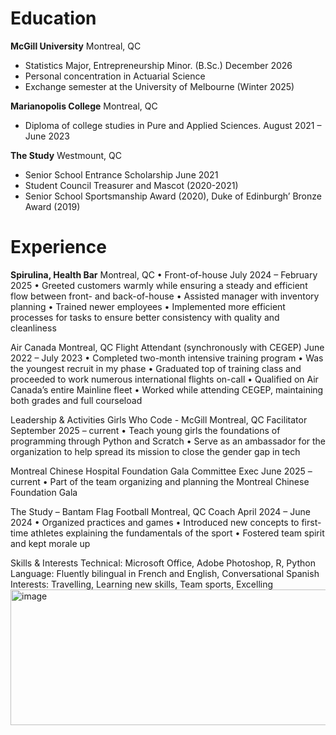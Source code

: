 # Education
**McGill University**  Montreal, QC
- Statistics Major, Entrepreneurship Minor. (B.Sc.)	December 2026
- Personal concentration in Actuarial Science
- Exchange semester at the University of Melbourne (Winter 2025)

**Marianopolis College**	Montreal, QC
- Diploma of college studies in Pure and Applied Sciences.	August 2021 – June 2023

**The Study**  Westmount, QC
- Senior School Entrance Scholarship	 June 2021
- Student Council Treasurer and Mascot (2020-2021)
- Senior School Sportsmanship Award (2020), Duke of Edinburgh’ Bronze Award (2019)

 

 
# Experience
**Spirulina, Health Bar**  Montreal, QC
• Front-of-house	July 2024 – February 2025
•	Greeted customers warmly while ensuring a steady and efficient flow between front- and back-of-house
•	Assisted manager with inventory planning
•	Trained newer employees
•	Implemented more efficient processes for tasks to ensure better consistency with quality and cleanliness

Air Canada	Montreal, QC
Flight Attendant (synchronously with CEGEP)	June 2022 – July 2023
•	Completed two-month intensive training program
•	Was the youngest recruit in my phase
•	Graduated top of training class and proceeded to work numerous international flights on-call
•	Qualified on Air Canada’s entire Mainline fleet
•	Worked while attending CEGEP, maintaining both grades and full courseload

Leadership & Activities
Girls Who Code - McGill	Montreal, QC
Facilitator	 September 2025 – current
•	Teach young girls the foundations of programming through Python and Scratch
•	Serve as an ambassador for the organization to help spread its mission to close the gender gap in tech

Montreal Chinese Hospital Foundation
Gala Committee Exec	 June 2025 – current
•	Part of the team organizing and planning the Montreal Chinese Foundation Gala

The Study – Bantam Flag Football	Montreal, QC
Coach	 April 2024 – June 2024
•	Organized practices and games
•	Introduced new concepts to first-time athletes explaining the fundamentals of the sport
•	Fostered team spirit and kept morale up

Skills & Interests
Technical: Microsoft Office, Adobe Photoshop, R, Python
Language: Fluently bilingual in French and English, Conversational Spanish
Interests: Travelling, Learning new skills, Team sports, Excelling<img width="552" height="217" alt="image" src="https://github.com/user-attachments/assets/4497b049-65bb-406d-9c33-b35f5b9e4c34" />

